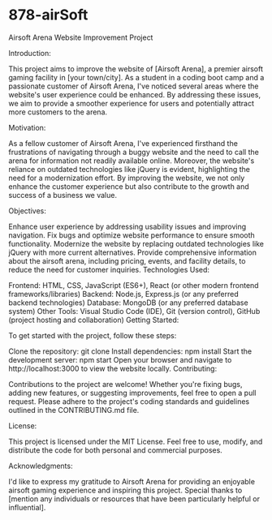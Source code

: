 # 878-airSoft

Airsoft Arena Website Improvement Project

Introduction:

This project aims to improve the website of [Airsoft Arena], a premier airsoft gaming facility in [your town/city]. As a student in a coding boot camp and a passionate customer of Airsoft Arena, I've noticed several areas where the website's user experience could be enhanced. By addressing these issues, we aim to provide a smoother experience for users and potentially attract more customers to the arena.

Motivation:

As a fellow customer of Airsoft Arena, I've experienced firsthand the frustrations of navigating through a buggy website and the need to call the arena for information not readily available online. Moreover, the website's reliance on outdated technologies like jQuery is evident, highlighting the need for a modernization effort. By improving the website, we not only enhance the customer experience but also contribute to the growth and success of a business we value.

Objectives:

Enhance user experience by addressing usability issues and improving navigation.
Fix bugs and optimize website performance to ensure smooth functionality.
Modernize the website by replacing outdated technologies like jQuery with more current alternatives.
Provide comprehensive information about the airsoft arena, including pricing, events, and facility details, to reduce the need for customer inquiries.
Technologies Used:

Frontend: HTML, CSS, JavaScript (ES6+), React (or other modern frontend frameworks/libraries)
Backend: Node.js, Express.js (or any preferred backend technologies)
Database: MongoDB (or any preferred database system)
Other Tools: Visual Studio Code (IDE), Git (version control), GitHub (project hosting and collaboration)
Getting Started:

To get started with the project, follow these steps:

Clone the repository: git clone <repository-url>
Install dependencies: npm install
Start the development server: npm start
Open your browser and navigate to http://localhost:3000 to view the website locally.
Contributing:

Contributions to the project are welcome! Whether you're fixing bugs, adding new features, or suggesting improvements, feel free to open a pull request. Please adhere to the project's coding standards and guidelines outlined in the CONTRIBUTING.md file.

License:

This project is licensed under the MIT License. Feel free to use, modify, and distribute the code for both personal and commercial purposes.

Acknowledgments:

I'd like to express my gratitude to Airsoft Arena for providing an enjoyable airsoft gaming experience and inspiring this project. Special thanks to [mention any individuals or resources that have been particularly helpful or influential].

